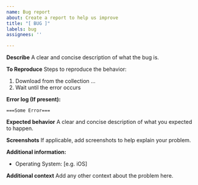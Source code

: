 ```yaml
---
name: Bug report
about: Create a report to help us improve
title: "[ BUG ]"
labels: bug
assignees: ''

---
```


**Describe**
A clear and concise description of what the bug is.

**To Reproduce**
Steps to reproduce the behavior:
1. Download from the collection ...
2. Wait until the error occurs

**Error log (If present):**
```
===Some Error===
```

**Expected behavior**
A clear and concise description of what you expected to happen.

**Screenshots**
If applicable, add screenshots to help explain your problem.

**Additional information:**
- Operating System: [e.g. iOS]

**Additional context**
Add any other context about the problem here.
